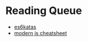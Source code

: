 # Reading Queue
+ [es6katas](http://es6katas.org/)
+ [modern js cheatsheet](https://github.com/mbeaudru/modern-js-cheatsheet)
